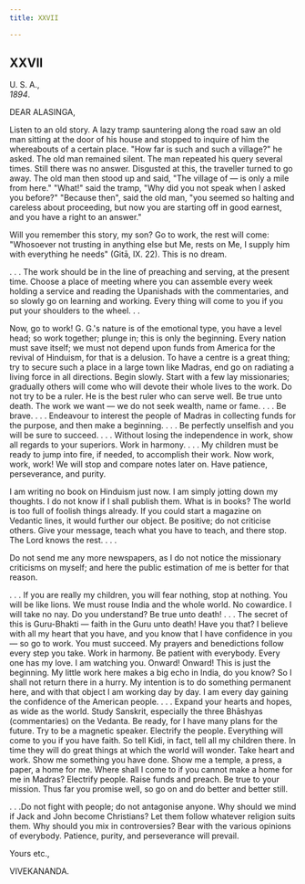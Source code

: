 ```yaml
---
title: XXVII

---
```





  

  


## XXVII

U. S. A.,  
*1894*.

DEAR ALASINGA,

Listen to an old story. A lazy tramp sauntering along the road saw an
old man sitting at the door of his house and stopped to inquire of him
the whereabouts of a certain place. "How far is such and such a
village?" he asked. The old man remained silent. The man repeated his
query several times. Still there was no answer. Disgusted at this, the
traveller turned to go away. The old man then stood up and said, "The
village of — is only a mile from here." "What!" said the tramp, "Why did
you not speak when I asked you before?" "Because then", said the old
man, "you seemed so halting and careless about proceeding, but now you
are starting off in good earnest, and you have a right to an answer."

Will you remember this story, my son? Go to work, the rest will come:
"Whosoever not trusting in anything else but Me, rests on Me, I supply
him with everything he needs" (Gitā, IX. 22). This is no dream.

. . . The work should be in the line of preaching and serving, at the
present time. Choose a place of meeting where you can assemble every
week holding a service and reading the Upanishads with the commentaries,
and so slowly go on learning and working. Every thing will come to you
if you put your shoulders to the wheel. . .

Now, go to work! G. G.'s nature is of the emotional type, you have a
level head; so work together; plunge in; this is only the beginning.
Every nation must save itself; we must not depend upon funds from
America for the revival of Hinduism, for that is a delusion. To have a
centre is a great thing; try to secure such a place in a large town like
Madras, end go on radiating a living force in all directions. Begin
slowly. Start with a few lay missionaries; gradually others will come
who will devote their whole lives to the work. Do not try to be a ruler.
He is the best ruler who can serve well. Be true unto death. The work we
want — we do not seek wealth, name or fame. . . . Be brave. . . .
Endeavour to interest the people of Madras in collecting funds for the
purpose, and then make a beginning. . . . Be perfectly unselfish and you
will be sure to succeed. . . . Without losing the independence in work,
show all regards to your superiors. Work in harmony. . . . My children
must be ready to jump into fire, if needed, to accomplish their work.
Now work, work, work! We will stop and compare notes later on. Have
patience, perseverance, and purity.

I am writing no book on Hinduism just now. I am simply jotting down my
thoughts. I do not know if I shall publish them. What is in books? The
world is too full of foolish things already. If you could start a
magazine on Vedantic lines, it would further our object. Be positive; do
not criticise others. Give your message, teach what you have to teach,
and there stop. The Lord knows the rest. . . .

Do not send me any more newspapers, as I do not notice the missionary
criticisms on myself; and here the public estimation of me is better for
that reason.

. . . If you are really my children, you will fear nothing, stop at
nothing. You will be like lions. We must rouse India and the whole
world. No cowardice. I will take no nay. Do you understand? Be true unto
death! . . . The secret of this is Guru-Bhakti — faith in the Guru unto
death! Have you that? I believe with all my heart that you have, and you
know that I have confidence in you — so go to work. You must succeed. My
prayers and benedictions follow every step you take. Work in harmony. Be
patient with everybody. Every one has my love. I am watching you.
Onward! Onward! This is just the beginning. My little work here makes a
big echo in India, do you know? So I shall not return there in a hurry.
My intention is to do something permanent here, and with that object I
am working day by day. I am every day gaining the confidence of the
American people. . . . Expand your hearts and hopes, as wide as the
world. Study Sanskrit, especially the three Bhāshyas (commentaries) on
the Vedanta. Be ready, for I have many plans for the future. Try to be a
magnetic speaker. Electrify the people. Everything will come to you if
you have faith. So tell Kidi, in fact, tell all my children there. In
time they will do great things at which the world will wonder. Take
heart and work. Show me something you have done. Show me a temple, a
press, a paper, a home for me. Where shall I come to if you cannot make
a home for me in Madras? Electrify people. Raise funds and preach. Be
true to your mission. Thus far you promise well, so go on and do better
and better still.

. . .Do not fight with people; do not antagonise anyone. Why should we
mind if Jack and John become Christians? Let them follow whatever
religion suits them. Why should you mix in controversies? Bear with the
various opinions of everybody. Patience, purity, and perseverance will
prevail. 

Yours etc.,

VIVEKANANDA.


